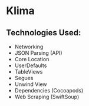 # Klima

## Technologies Used:
* Networking
* JSON Parsing (API)
* Core Location
* UserDefaults
* TableViews
* Segues
* Unwind View
* Dependencies (Cocoapods)
* Web Scraping (SwiftSoup)
